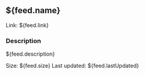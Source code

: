 ## ${feed.name}

Link: ${feed.link}

### Description
${feed.description}

Size: ${feed.size}
Last updated: ${feed.lastUpdated}

